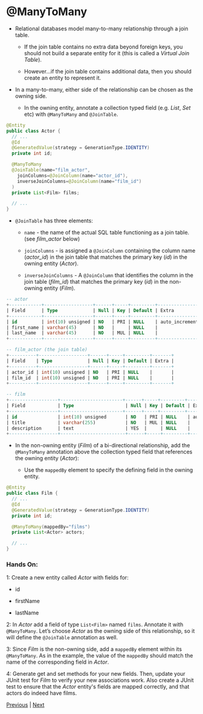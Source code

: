 # @ManyToMany

* Relational databases model many-to-many relationship through a join table.

  * If the join table contains no extra data beyond foreign keys, you should not build a separate entity for it (this is called a *Virtual Join Table*).

  * However...if the join table contains additional data, then you should create an entity to represent it.

* In a many-to-many, either side of the relationship can be chosen as the owning side.

  * In the owning entity, annotate a collection typed field (e.g. *List*, *Set* etc) with `@ManyToMany` and `@JoinTable`.

```java
@Entity
public class Actor {
  // ...
  @Id
  @GeneratedValue(strategy = GenerationType.IDENTITY)
  private int id;

  @ManyToMany
  @JoinTable(name="film_actor",
    joinColumns=@JoinColumn(name="actor_id"),
    inverseJoinColumns=@JoinColumn(name="film_id")
  )
  private List<Film> films;

  // ...
}
```

  * `@JoinTable` has three elements:

    * `name` - the name of the actual SQL table functioning as a join table. (see *film_actor* below)

    * `joinColumns` - is assigned a `@JoinColumn` containing the column name (*actor_id*) in the join table that matches the primary key (*id*) in the owning entity (*Actor*).

    * `inverseJoinColumns` - A `@JoinColumn` that identifies the column in the join table (*film_id*) that matches the primary key (*id*) in the non-owning entity (*Film*).

```sql
-- actor
+------------+------------------+------+-----+---------+----------------+
| Field      | Type             | Null | Key | Default | Extra          |
+------------+------------------+------+-----+---------+----------------+
| id         | int(10) unsigned | NO   | PRI | NULL    | auto_increment |
| first_name | varchar(45)      | NO   |     | NULL    |                |
| last_name  | varchar(45)      | NO   | MUL | NULL    |                |
+------------+------------------+------+-----+---------+----------------+

-- film_actor (the join table)
+----------+------------------+------+-----+---------+-------+
| Field    | Type             | Null | Key | Default | Extra |
+----------+------------------+------+-----+---------+-------+
| actor_id | int(10) unsigned | NO   | PRI | NULL    |       |
| film_id  | int(10) unsigned | NO   | PRI | NULL    |       |
+----------+------------------+------+-----+---------+-------+

-- film
+------------------+-----------------------+------+-----+---------+----------------+
| Field            | Type                   | Null | Key | Default | Extra          |
+------------------+-----------------------+------+-----+---------+----------------+
| id               | int(10) unsigned       | NO   | PRI | NULL    | auto_increment |
| title            | varchar(255)           | NO   | MUL | NULL    |                |
| description      | text                   | YES  |     | NULL    |                |
+------------------+------------------------+------+-----+---------+----------------+
```

  * In the non-owning entity (*Film*) of a bi-directional relationship, add the `@ManyToMany` annotation above the collection typed field that references the owning entity (*Actor*):

      * Use the `mappedBy` element to specify the defining field in the owning entity.

```java
@Entity
public class Film {
  // ...
  @Id
  @GeneratedValue(strategy = GenerationType.IDENTITY)
  private int id;

  @ManyToMany(mappedBy="films")
  private List<Actor> actors;

  // ...
}
```


### Hands On:
1: Create a new entity called *Actor* with fields for:

  * id

  * firstName

  * lastName

2: In *Actor* add a field of type `List<Film>` named `films`. Annotate it with
`@ManyToMany`. Let’s choose *Actor* as the owning side of this
relationship, so it will define the `@JoinTable` annotation as well.

3: Since *Film* is the non-owning side, add a `mappedBy` element within its `@ManyToMany`. As in the example, the value of the `mappedBy` should match the name of the corresponding field in *Actor*.

4: Generate get and set methods for your new fields. Then, update your JUnit
test for *Film* to verify your new associations work. Also create a JUnit test to ensure that the *Actor* entity's fields are mapped correctly, and that actors do indeed have films.

[Previous](README.md) | [Next](eager_and_lazy_loading.md)

